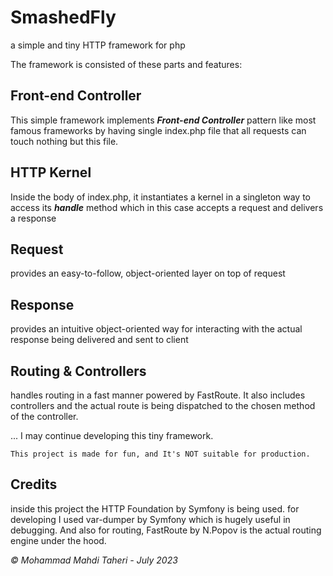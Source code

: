 # SmashedFly
a simple and tiny HTTP framework for php

The framework is consisted of these parts and features:

## Front-end Controller
This simple framework implements <b><i>Front-end Controller</i></b> pattern like most famous frameworks by having single index.php file that all requests can touch nothing but this file.

## HTTP Kernel
Inside the body of index.php, it instantiates 
a kernel in a singleton way to access its <b><i>handle</i></b> method
which in this case accepts a request and delivers a response

## Request
provides an easy-to-follow, object-oriented layer on top of request

## Response
provides an intuitive object-oriented way for interacting with the actual response being delivered and sent to client

## Routing & Controllers
handles routing in a fast manner powered by FastRoute.
It also includes controllers and the actual route is being dispatched to the chosen method of the controller.

... I may continue developing this tiny framework. 

`
This project is made for fun, and It's NOT suitable for production.
`
## Credits
inside this project the HTTP Foundation by Symfony is being used. for developing I used var-dumper by Symfony which is hugely useful in debugging. 
And also for routing, FastRoute by N.Popov is the actual routing engine under the hood.

*&copy; Mohammad Mahdi Taheri - July 2023*


